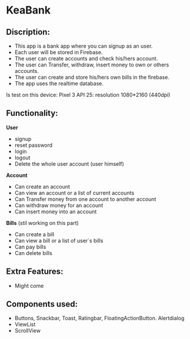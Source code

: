 # KeaBank

## Discription:
- This app is a bank app where you can signup as an user.
- Each user will be stored in Firebase.
- The user can create accounts and check his/hers account.
- The user can Transfer, withdraw, insert money to own or others accounts.
- The user can create and store his/hers own bills in the firebase.
- The app uses the realtime database.


Is test on this device: Pixel 3 API 25: resolution 1080*2160 (440dpi) 

## Functionality:
**User**
- signup
- reset password
- login
- logout
- Delete the whole user account (user himself)

**Account**
- Can create an account
- Can view an account or a list of current accounts
- Can Transfer money from one account to another account
- Can withdraw money for an account
- Can insert money into an account

**Bills** (stil working on this part)
- Can create a bill
- Can view a bill or a list of user´s bills
- Can pay bills
- Can delete bills

## Extra Features:
- Might come

## Components used:
- Buttons, Snackbar, Toast, Ratingbar, FloatingActionButton. Alertdialog
- ViewList
- ScrollView
